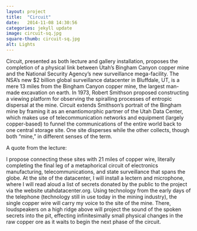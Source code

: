 ```yaml
---
layout: project
title:  "Circuit"
date:   2014-11-08 14:30:56
categories: jekyll update
image: circuit-sq.jpg
square-thumb: circuit-sq.jpg
alt: Lights
---
```

Circuit, presented as both lecture and gallery installation, proposes the completion of a physical link between Utah’s Bingham Canyon copper mine and the National Security Agency’s new surveillance mega-facility. The NSA’s new $2 billion global surveillance datacenter in Bluffdale, UT, is a mere 13 miles from the Bingham Canyon copper mine, the largest man-made excavation on earth. In 1973, Robert Smithson proposed constructing a viewing platform for observing the spiralling processes of entropic dispersal at the mine. Circuit extends Smithson’s portrait of the Bingham mine by framing it as an enantiomorphic partner of the Utah Data Center, which makes use of telecommunication networks and equipment (largely copper-based) to funnel the communications of the entire world back to one central storage site. One site disperses while the other collects, though both “mine,” in different senses of the term. 

A quote from the lecture:

I propose connecting these sites with 21 miles of copper wire, literally completing the final leg of a metaphorical circuit of electronics manufacturing, telecommunications, and state surveillance that spans the globe. At the site of the datacenter, I will install a lectern and microphone, where I will read aloud a list of secrets donated by the public to the project via the website utahdatacenter.org. Using technology from the early days of the telephone (technology still in use today in the mining industry), the single copper wire will carry my voice to the site of the mine. There, loudspeakers on a high ridge above will project the sound of the spoken secrets into the pit, effecting infinitesimally small physical changes in the raw copper ore as it waits to begin the next phase of the circuit.
